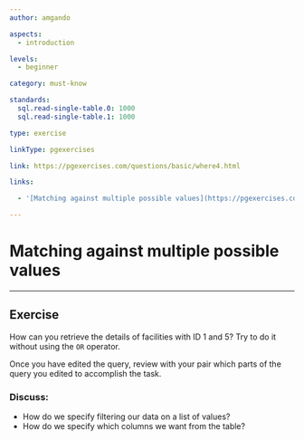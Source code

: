 ```yaml
---
author: amgando

aspects:
  - introduction

levels:
  - beginner

category: must-know

standards:
  sql.read-single-table.0: 1000
  sql.read-single-table.1: 1000

type: exercise

linkType: pgexercises

link: https://pgexercises.com/questions/basic/where4.html

links:

  - '[Matching against multiple possible values](https://pgexercises.com/questions/basic/where4.html){documentation}'

---
```


# Matching against multiple possible values

---
## Exercise

How can you retrieve the details of facilities with ID 1 and 5? Try to do it without using the `OR` operator.

Once you have edited the query, review with your pair which parts of the query you edited to accomplish the task.

### Discuss:
- How do we specify filtering our data on a list of values?
- How do we specify which columns we want from the table?


